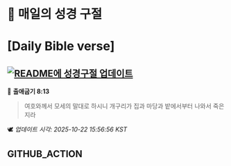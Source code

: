 # 🙏 매일의 성경 구절
# [Daily Bible verse]
## [![README에 성경구절 업데이트](https://github.com/DONGSUKA/first_test/actions/workflows/update-readme-bible.yml/badge.svg)](https://github.com/DONGSUKA/first_test/actions/workflows/update-readme-bible.yml)
<!-- START_BIBLE_VERSE -->
📖 **출애굽기 8:13**
> 여호와께서 모세의 말대로 하시니 개구리가 집과 마당과 밭에서부터 나와서 죽은지라

🕊️ _업데이트 시각: 2025-10-22 15:56:56 KST_
  <!-- END_BIBLE_VERSE -->
## GITHUB_ACTION
